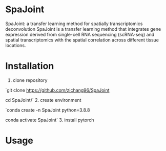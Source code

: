 # SpaJoint
SpaJoint: a transfer learning method for spatially transcriptomics deconvolution
SpaJoint is a transfer learning method that integrates gene expression derived from single-cell RNA sequencing (scRNA-seq) and spatial transcriptomics with the spatial correlation across different tissue locations. 
# Installation
1. clone repository

`git clone https://github.com/zichang96/SpaJoint

cd SpaJoint/`
2. create environment

`conda create -n SpaJoint python=3.8.8

conda activate SpaJoint`
3. install pytorch
   
# Usage
